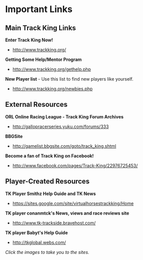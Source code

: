 # Important Links

## Main Track King Links

**Enter Track King Now!**
- http://www.trackking.org/

**Getting Some Help/Mentor Program**
- http://www.trackking.org/gethelp.php

**New Player list** - Use this list to find new players like yourself.
- http://www.trackking.org/newbies.php

## External Resources

**ORL Online Racing League - Track King Forum Archives**
- http://gallopracerseries.yuku.com/forums/333

**BBGSite**
- http://gamelist.bbgsite.com/goto/track_king.shtml

**Become a fan of Track King on Facebook!**
- http://www.facebook.com/pages/Track-King/22976725453/

## Player-Created Resources

**TK Player Smithz Help Guide and TK News**
- https://sites.google.com/site/virtualhorsestrackking/Home

**TK player conanmtck's News, views and race reviews site**
- http://www.tk-trackside.bravehost.com/

**TK player Babyt's Help Guide**
- http://tkglobal.webs.com/

*Click the images to take you to the sites.*
